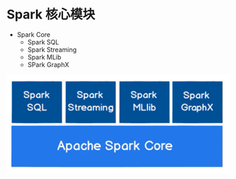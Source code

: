 
# Spark 核心模块

- Spark Core
  - Spark SQL
  - Spark Streaming
  - Spark MLib
  - SPark GraphX

![image](https://raw.githubusercontent.com/zozospider/note/master/data-system/Spark/Spark-v1-SparkFramework-简介/Spark核心模块.png)
